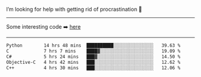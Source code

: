 I’m looking for help with getting rid of procrastination 🤔

-----

Some interesting code :arrow_right: [here](https://github.com/zhen8838/playground)

-----

<!--START_SECTION:waka-->

```txt
Python        14 hrs 48 mins  ██████████░░░░░░░░░░░░░░░   39.63 %
C             7 hrs 7 mins    ████▓░░░░░░░░░░░░░░░░░░░░   19.09 %
C#            5 hrs 24 mins   ███▓░░░░░░░░░░░░░░░░░░░░░   14.50 %
Objective-C   4 hrs 42 mins   ███░░░░░░░░░░░░░░░░░░░░░░   12.62 %
C++           4 hrs 30 mins   ███░░░░░░░░░░░░░░░░░░░░░░   12.06 %
```

<!--END_SECTION:waka-->

<!--
**zhen8838/zhen8838** is a ✨ _special_ ✨ repository because its `README.md` (this file) appears on your GitHub profile.

Here are some ideas to get you started:

- 🔭 I’m currently working on ...
- 🌱 I’m currently learning ...
- 👯 I’m looking to collaborate on ...
 ...
- 💬 Ask me about ...
- 📫 How to reach me: ...
- 😄 Pronouns: ...
- ⚡ Fun fact: ...
-->
